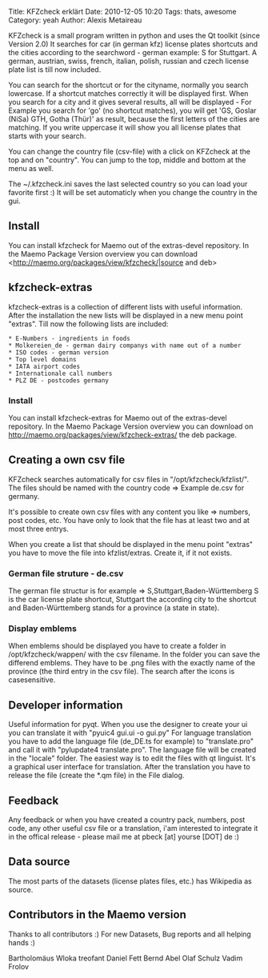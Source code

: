 Title: KFZcheck erklärt
Date: 2010-12-05 10:20
Tags: thats, awesome
Category: yeah
Author: Alexis Metaireau

KFZcheck is a small program written in python and uses the Qt toolkit (since Version 2.0)
It searches for car (in german kfz) license plates shortcuts and the cities according to 
the searchword - german example: S for Stuttgart. A german, austrian, swiss, french, italian, polish, russian and czech license plate list is till now included.

You can search for the shortcut or for the cityname, normally you search lowercase. If a shortcut matches correctly it will be displayed first. When you search for a city and it gives several results, all will be displayed - For Example you search for 'go' (no shortcut matches), you will get 'GS, Goslar (NiSa) GTH, Gotha (Thür)' as result, because the first letters of the cities are matching. If you write uppercase it will show you all license plates that starts with your search.

You can change the country file (csv-file) with a click on KFZcheck at the top and on "country". You can jump to the top, middle and bottom at the menu as well.

The ~/.kfzcheck.ini saves the last selected country so you can load your favorite first :) It will
be set automaticly when you change the country in the gui.

## Install

You can install kfzcheck for Maemo out of the extras-devel repository. In the Maemo Package Version overview you can download <http://maemo.org/packages/view/kfzcheck/|source and deb>


## kfzcheck-extras 

kfzcheck-extras is a collection of different lists with useful information. After the installation the new lists will be displayed in a new menu point "extras". Till now the following lists are included:

    * E-Numbers - ingredients in foods
    * Molkereien_de - german dairy companys with name out of a number
    * ISO codes - german version
    * Top level domains
    * IATA airport codes
    * Internationale call numbers
    * PLZ DE - postcodes germany

### Install 

You can install kfzcheck-extras for Maemo out of the extras-devel repository. In the Maemo Package Version overview you can download on <http://maemo.org/packages/view/kfzcheck-extras/> the deb package.

## Creating a own csv file

KFZcheck searches automatically for csv files in "/opt/kfzcheck/kfzlist/". The files should be
named with the country code => Example de.csv for germany.

It's possible to create own csv files with any content you like => numbers, post codes, etc.
You have only to look that the file has at least two and at most three entrys.

When you create a list that should be displayed in the menu point "extras" you have to move the file into kfzlist/extras. Create it, if it not exists.

### German file struture - de.csv 

The german file structur is for example => S,Stuttgart,Baden-Württemberg
S is the car license plate shortcut, Stuttgart the according city to the shortcut and Baden-Württemberg
stands for a province (a state in state).

### Display emblems

When emblems should be displayed you have to create a folder in /opt/kfzcheck/wappen/ with the csv filename.
In the folder you can save the differend emblems. They have to be .png files with the exactly name of the 
province (the third entry in the csv file). The search after the icons is casesensitive.

## Developer information

Useful information for pyqt. When you use the designer to create your ui you can translate it with "pyuic4 gui.ui -o gui.py"
For language translation you have to add the language file (de_DE.ts for example) to "translate.pro" and call it with
"pylupdate4 translate.pro". The language file will be created in the "locale" folder. The easiest way is to edit the files with
qt linguist. It's a graphical user interface for translation. After the translation you have to release the file (create the *.qm file)
in the File dialog.

## Feedback 

Any feedback or when you have created a country pack, numbers, post code, any other useful csv file or a translation, 
i'am interested to integrate it in the offical release - please mail me at pbeck [at] yourse [DOT] de :)

## Data source 

The most parts of the datasets (license plates files, etc.) has Wikipedia as source. 

## Contributors in the Maemo version

Thanks to all contributors :) For new Datasets, Bug reports and all helping hands :) 

Bartholomäus Wloka
treofant
Daniel Fett
Bernd Abel
Olaf Schulz
Vadim Frolov

